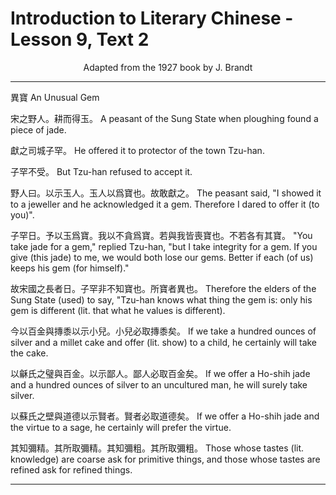 # Introduction to Literary Chinese - Lesson 9, Text 2

<center>Adapted from the 1927 book by J. Brandt</center>

---

異寶
An Unusual Gem

<!-- 宋之野人。耕而得玉。獻之司城子罕。子罕不受。野人曰。以示玉人。玉人以爲寶也。故敢獻之。子罕日。予以玉爲寶。我以不貪爲寶。若與我皆喪寶也。不若各有其寶。故宋國之長者日。子罕非不知寶也。所寶者異也。今以百金與摶黍以示小兒。小兒必取摶黍矣。以龢氏之璧與百金。以示鄙人。鄙人必取百金矣。以蘇氏之壁與道德以示賢者。賢者必取道德矣。其知彌精。其所取彌精。其知彌粗。其所取彌粗。
A peasant of the Sung State when ploughing found a piece of jade. He offered it to protector of the town Tzu-han But Tzu-han refused to accept it. The peasant said, "I showed it to a jeweller and he acknowledged it a gem. Therefore I dared to offer it (to you)". "You take jade for a gem," replied Tzu-han, "but I take integrity for a gem. If you give (this jade) to me, we would both lose our gems. Better if each (of us) keeps his gem (for himself)." Therefore the elders of the Sung State (used) to say, "Tzu-han knows what thing the gem is: only his gem is different (lit. that what he values is different). If we take a hundred ounces of silver and a millet cake and offer (lit. show) to a child, he certainly will take the cake. If we offer a Ho-shih jade and a hundred ounces of silver to an uncultured man, he will surely take silver. If we. offer a Ho-shih jade and the virtue to a sage, he certainly will prefer the virtue. Those whose tastes (lit. knowledge) are coarse ask for primitive things, and those whose tastes are refined ask for refined things." -->

宋之野人。耕而得玉。
A peasant of the Sung State when ploughing found a piece of jade.

獻之司城子罕。
He offered it to protector of the town Tzu-han.

子罕不受。
But Tzu-han refused to accept it.

野人曰。以示玉人。玉人以爲寶也。故敢獻之。
The peasant said, "I showed it to a jeweller and he acknowledged it a gem. Therefore I dared to offer it (to you)".

子罕日。予以玉爲寶。我以不貪爲寶。若與我皆喪寶也。不若各有其寶。
"You take jade for a gem," replied Tzu-han, "but I take integrity for a gem. If you give (this jade) to me, we would both lose our gems. Better if each (of us) keeps his gem (for himself)."

故宋國之長者日。子罕非不知寶也。所寶者異也。
Therefore the elders of the Sung State (used) to say, "Tzu-han knows what thing the gem is: only his gem is different (lit. that what he values is different).

今以百金與摶黍以示小兒。小兒必取摶黍矣。
If we take a hundred ounces of silver and a millet cake and offer (lit. show) to a child, he certainly will take the cake.

以龢氏之璧與百金。以示鄙人。鄙人必取百金矣。
If we offer a Ho-shih jade and a hundred ounces of silver to an uncultured man, he will surely take silver.

以蘇氏之壁與道德以示賢者。賢者必取道德矣。
If we offer a Ho-shih jade and the virtue to a sage, he certainly will prefer the virtue.

其知彌精。其所取彌精。其知彌粗。其所取彌粗。
Those whose tastes (lit. knowledge) are coarse ask for primitive things, and those whose tastes are refined ask for refined things.

---
